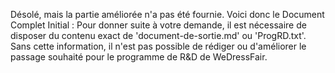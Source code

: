 Désolé, mais la partie améliorée n'a pas été fournie. Voici donc le Document Complet Initial :
Pour donner suite à votre demande, il est nécessaire de disposer du contenu exact de 'document-de-sortie.md' ou 'ProgRD.txt'. Sans cette information, il n'est pas possible de rédiger ou d'améliorer le passage souhaité pour le programme de R&D de WeDressFair.